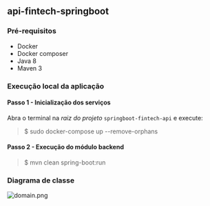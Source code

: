 ## api-fintech-springboot

### Pré-requisitos

* Docker
* Docker composer
* Java 8
* Maven 3

### Execução local da aplicação

#### Passo 1 - Inicialização dos serviços

Abra o terminal na _raiz do projeto_ `springboot-fintech-api` e execute:

> $ sudo docker-compose up --remove-orphans


#### Passo 2 - Execução do módulo backend

> $ mvn clean spring-boot:run

### Diagrama de classe

![domain.png](src%2Fsite%2Fdiagrams%2Fdomain.png)
